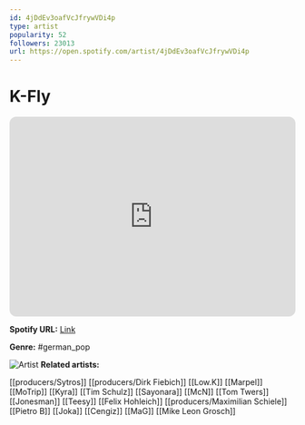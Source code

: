 ```yaml
---
id: 4jDdEv3oafVcJfrywVDi4p
type: artist
popularity: 52
followers: 23013
url: https://open.spotify.com/artist/4jDdEv3oafVcJfrywVDi4p
---
```

# K-Fly

<iframe style="border-radius:12px" src="https://open.spotify.com/embed/artist/4jDdEv3oafVcJfrywVDi4p" width="100%" height="352" frameBorder="0" allowfullscreen="" allow="autoplay; clipboard-write; encrypted-media; fullscreen; picture-in-picture" loading="lazy"></iframe>

**Spotify URL:** [Link](https://open.spotify.com/artist/4jDdEv3oafVcJfrywVDi4p)

**Genre:**  #german_pop

![Artist](https://i.scdn.co/image/ab6761610000e5eb05adf91d5117c805f39c0e50)
**Related artists:**

[[producers/Sytros]]
[[producers/Dirk Fiebich]]
[[Low.K]]
[[Marpel]]
[[MoTrip]]
[[Kyra]]
[[Tim Schulz]]
[[Sayonara]]
[[McN]]
[[Tom Twers]]
[[Jonesman]]
[[Teesy]]
[[Felix Hohleich]]
[[producers/Maximilian Schiele]]
[[Pietro B]]
[[Joka]]
[[Cengiz]]
[[MaG]]
[[Mike Leon Grosch]]
